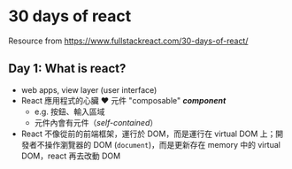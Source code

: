 # 30 days of react

Resource from https://www.fullstackreact.com/30-days-of-react/

## Day 1: What is react?

- web apps, view layer (user interface)
- React 應用程式的心臟 :heart: 元件 "composable" ***component***
  - e.g. 按鈕、輸入區域
  - 元件內會有元件（*self-contained*）
- React 不像從前的前端框架，運行於 DOM，而是運行在 virtual DOM 上；開發者不操作瀏覽器的 DOM (`document`)，而是更新存在 memory 中的 virtual DOM，react 再去改動 DOM
